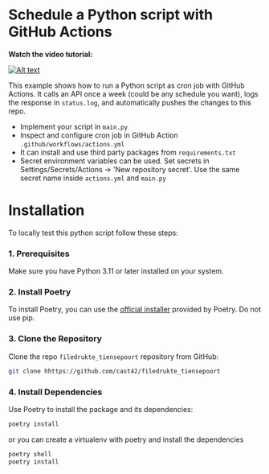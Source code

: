 # Schedule a Python script with GitHub Actions

**Watch the video tutorial:**

[![Alt text](https://img.youtube.com/vi/PaGp7Vi5gfM/hqdefault.jpg)](https://youtu.be/PaGp7Vi5gfM)

This example shows how to run a Python script as cron job with GitHub Actions. It calls an API once a week (could be any schedule you want), logs the response in `status.log`, and automatically pushes the changes to this repo.

- Implement your script in `main.py`
- Inspect and configure cron job in GitHub Action `.github/workflows/actions.yml`
- It can install and use third party packages from `requirements.txt`
- Secret environment variables can be used. Set secrets in Settings/Secrets/Actions -> 'New repository secret'. Use the same secret name inside `actions.yml` and `main.py`

# Installation

To locally test this python script follow these steps:

### 1. Prerequisites

Make sure you have Python 3.11 or later installed on your system.

### 2. Install Poetry

To install Poetry, you can use the [official installer](https://python-poetry.org/docs/#installing-with-the-official-installer)  provided by Poetry. Do not use pip.

### 3. Clone the Repository

Clone the repo `filedrukte_tiensepoort` repository from GitHub:

```bash
git clone hhttps://github.com/cast42/filedrukte_tiensepoort
```

### 4. Install Dependencies

Use Poetry to install the package and its dependencies:

```bash
poetry install
```

or you can create a virtualenv with poetry and install the dependencies

```bash
poetry shell
poetry install
```
